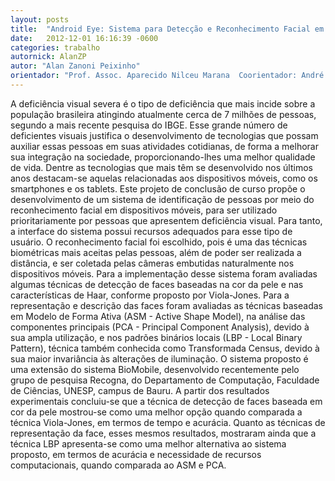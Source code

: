 ```yaml
---
layout: posts
title:  "Android Eye: Sistema para Detecção e Reconhecimento Facial em Dispositivos Móveis Para Auxiliar Pessoas com Deficiência Visual"
date:   2012-12-01 16:16:39 -0600
categories: trabalho
autornick: AlanZP
autor: "Alan Zanoni Peixinho"
orientador: "Prof. Assoc. Aparecido Nilceu Marana  Coorientador: André Marcelo Farina"
---
```

A deficiência visual severa é o tipo de deficiência que mais incide sobre a população brasileira atingindo atualmente cerca de 7 milhões de pessoas, segundo a mais recente pesquisa do IBGE. Esse grande número de deficientes visuais justifica o desenvolvimento de tecnologias que possam auxiliar essas pessoas em suas atividades cotidianas, de forma a melhorar sua integração na sociedade, proporcionando-lhes uma melhor qualidade de vida. Dentre as tecnologias que mais têm se desenvolvido nos últimos anos destacam-se aquelas relacionadas aos dispositivos móveis, como os smartphones e os tablets. Este projeto de conclusão de curso propõe o desenvolvimento de um sistema de identificação de pessoas por meio do reconhecimento facial em dispositivos móveis, para ser utilizado prioritariamente por pessoas que apresentem deficiência visual. Para tanto, a interface do sistema possui recursos adequados para esse tipo de usuário. O reconhecimento facial foi escolhido, pois é uma das técnicas biométricas mais aceitas pelas pessoas, além de poder ser realizada a distância, e ser coletada pelas câmeras embutidas naturalmente nos dispositivos móveis. Para a implementação desse sistema foram avaliadas algumas técnicas de detecção de faces baseadas na cor da pele e nas características de Haar, conforme proposto por Viola-Jones. Para a representação e descrição das faces foram avaliadas as técnicas baseadas em Modelo de Forma Ativa (ASM - Active Shape Model), na análise das componentes principais (PCA - Principal Component Analysis), devido à sua ampla utilização, e nos padrões binários locais (LBP - Local Binary Pattern), técnica também conhecida como Transformada Census, devido à sua maior invariância às alterações de iluminação. O sistema proposto é uma extensão do sistema BioMobile, desenvolvido recentemente pelo grupo de pesquisa Recogna, do Departamento de Computação, Faculdade de Ciências, UNESP, campus de Bauru. A partir dos resultados experimentais concluiu-se que a técnica de detecção de faces baseada em cor da pele mostrou-se como uma melhor opção quando comparada a técnica Viola-Jones, em termos de tempo e acurácia. Quanto as técnicas de representação da face, esses mesmos resultados, mostraram ainda que a técnica LBP apresenta-se como uma melhor alternativa ao sistema proposto, em termos de acurácia e necessidade de recursos computacionais, quando comparada ao ASM e PCA.